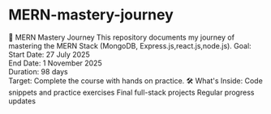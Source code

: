# MERN-mastery-journey
📘 MERN Mastery Journey This repository documents my journey of mastering the MERN Stack (MongoDB, Express.js,react.js,node.js).
Goal: 
Start Date: 27 July 2025  
End Date: 1 November 2025  
Duration: 98 days  
Target: Complete the course with hands on practice.
🛠️ What's Inside: 
Code snippets and practice exercises
Final full-stack projects 
Regular progress updates  
